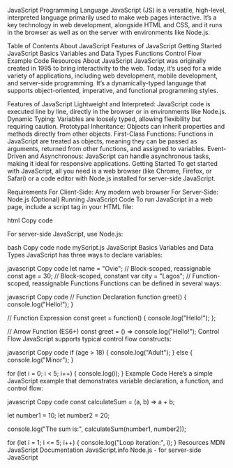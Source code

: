 JavaScript Programming Language
JavaScript (JS) is a versatile, high-level, interpreted language primarily used to make web pages interactive. It’s a key technology in web development, alongside HTML and CSS, and it runs in the browser as well as on the server with environments like Node.js.

Table of Contents
About JavaScript
Features of JavaScript
Getting Started
JavaScript Basics
Variables and Data Types
Functions
Control Flow
Example Code
Resources
About JavaScript
JavaScript was originally created in 1995 to bring interactivity to the web. Today, it’s used for a wide variety of applications, including web development, mobile development, and server-side programming. It’s a dynamically-typed language that supports object-oriented, imperative, and functional programming styles.

Features of JavaScript
Lightweight and Interpreted: JavaScript code is executed line by line, directly in the browser or in environments like Node.js.
Dynamic Typing: Variables are loosely typed, allowing flexibility but requiring caution.
Prototypal Inheritance: Objects can inherit properties and methods directly from other objects.
First-Class Functions: Functions in JavaScript are treated as objects, meaning they can be passed as arguments, returned from other functions, and assigned to variables.
Event-Driven and Asynchronous: JavaScript can handle asynchronous tasks, making it ideal for responsive applications.
Getting Started
To get started with JavaScript, all you need is a web browser (like Chrome, Firefox, or Safari) or a code editor with Node.js installed for server-side JavaScript.

Requirements
For Client-Side: Any modern web browser
For Server-Side: Node.js (Optional)
Running JavaScript Code
To run JavaScript in a web page, include a script tag in your HTML file:

html
Copy code
<!DOCTYPE html>
<html lang="en">
<head>
  <meta charset="UTF-8">
  <meta name="viewport" content="width=device-width, initial-scale=1.0">
  <title>JavaScript Example</title>
</head>
<body>
  <script>
    console.log('Hello, World!');
  </script>
</body>
</html>
For server-side JavaScript, use Node.js:

bash
Copy code
node myScript.js
JavaScript Basics
Variables and Data Types
JavaScript has three ways to declare variables:

javascript
Copy code
let name = "Ovie";    // Block-scoped, reassignable
const age = 30;       // Block-scoped, constant
var city = "Lagos";   // Function-scoped, reassignable
Functions
Functions can be defined in several ways:

javascript
Copy code
// Function Declaration
function greet() {
  console.log("Hello!");
}

// Function Expression
const greet = function() {
  console.log("Hello!");
};

// Arrow Function (ES6+)
const greet = () => console.log("Hello!");
Control Flow
JavaScript supports typical control flow constructs:

javascript
Copy code
if (age > 18) {
  console.log("Adult");
} else {
  console.log("Minor");
}

for (let i = 0; i < 5; i++) {
  console.log(i);
}
Example Code
Here’s a simple JavaScript example that demonstrates variable declaration, a function, and control flow:

javascript
Copy code
const calculateSum = (a, b) => a + b;

let number1 = 10;
let number2 = 20;

console.log("The sum is:", calculateSum(number1, number2));

for (let i = 1; i <= 5; i++) {
  console.log("Loop iteration:", i);
}
Resources
MDN JavaScript Documentation
JavaScript.info
Node.js - for server-side JavaScript